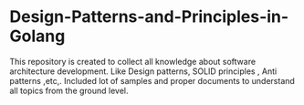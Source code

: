 # Design-Patterns-and-Principles-in-Golang
This repository is created to collect all knowledge about software architecture development. Like Design patterns, SOLID principles , Anti patterns ,etc,. Included lot of samples and proper documents to understand all topics from the ground level.
